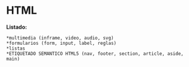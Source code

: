 # HTML

**Listado:**

    *multimedia (inframe, video, audio, svg)
    *formularios (form, input, label, reglas)
    *listas
    *ETIQUETADO SEMANTICO HTML5 (nav, footer, section, article, aside, main)
